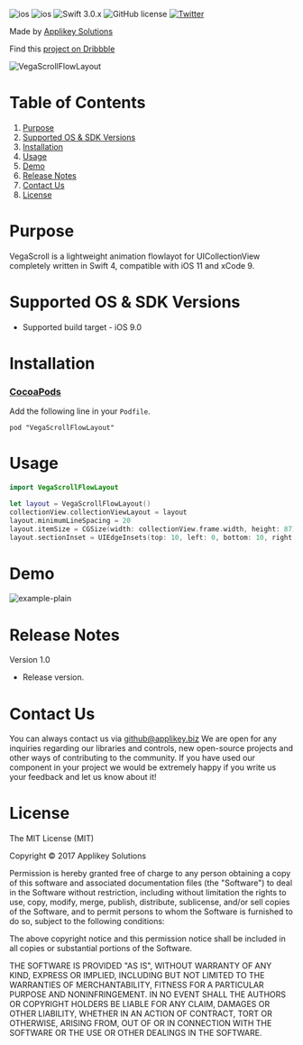 ![ios](https://cocoapod-badges.herokuapp.com/v/VegaScrollFlowLayout/badge.png)
![ios](https://cocoapod-badges.herokuapp.com/p/VegaScrollFlowLayout/badge.png)
![Swift 3.0.x](https://img.shields.io/badge/Swift-3.0.x-orange.svg)
![GitHub license](https://cocoapod-badges.herokuapp.com/l/VegaScrollFlowLayout/badge.(png|svg))
[![Twitter](https://img.shields.io/badge/contact-@Applikey_-blue.svg?style=flat)](https://twitter.com/Applikey_)

Made by [Applikey Solutions](https://applikeysolutions.com)

Find this [project on Dribbble](https://dribbble.com/shots/3793079-iPhone-8-iOS-11)

![VegaScrollFlowLayout](https://www.dropbox.com/s/x7368sdxk7sg3ko/vega-scroll.png?dl=1)

# Table of Contents
1. [Purpose](#purpose)
2. [Supported OS & SDK Versions](#supported-os--sdk-versions)
3. [Installation](#installation)
4. [Usage](#usage)
5. [Demo](#demo)
6. [Release Notes](#release-notes)
7. [Contact Us](#contact-us)
8. [License](#license)

# Purpose

VegaScroll is a lightweight animation flowlayot for UICollectionView completely written in Swift 4, compatible with iOS 11 and xCode 9. 


# Supported OS & SDK Versions

* Supported build target - iOS 9.0

# Installation

### [CocoaPods](https://github.com/CocoaPods/CocoaPods)
Add the following line in your `Podfile`.
```
pod "VegaScrollFlowLayout"
```

# Usage

```swift
import VegaScrollFlowLayout

let layout = VegaScrollFlowLayout()
collectionView.collectionViewLayout = layout
layout.minimumLineSpacing = 20
layout.itemSize = CGSize(width: collectionView.frame.width, height: 87)
layout.sectionInset = UIEdgeInsets(top: 10, left: 0, bottom: 10, right: 0)
```

# Demo
![example-plain](https://f.flockusercontent2.com/dc4259a15048016319908586)

# Release Notes

Version 1.0

- Release version.

# Contact Us

You can always contact us via github@applikey.biz We are open for any inquiries regarding our libraries and controls, new open-source projects and other ways of contributing to the community. If you have used our component in your project we would be extremely happy if you write us your feedback and let us know about it!

# License

The MIT License (MIT)

Copyright © 2017 Applikey Solutions

Permission is hereby granted free of charge to any person obtaining a copy of this software and associated documentation files (the "Software") to deal in the Software without restriction, including without limitation the rights to use, copy, modify, merge, publish, distribute, sublicense, and/or sell copies of the Software, and to permit persons to whom the Software is furnished to do so, subject to the following conditions:

The above copyright notice and this permission notice shall be included in all copies or substantial portions of the Software.

THE SOFTWARE IS PROVIDED "AS IS", WITHOUT WARRANTY OF ANY KIND, EXPRESS OR IMPLIED, INCLUDING BUT NOT LIMITED TO THE WARRANTIES OF MERCHANTABILITY,
FITNESS FOR A PARTICULAR PURPOSE AND NONINFRINGEMENT. IN NO EVENT SHALL THE
AUTHORS OR COPYRIGHT HOLDERS BE LIABLE FOR ANY CLAIM, DAMAGES OR OTHER
LIABILITY, WHETHER IN AN ACTION OF CONTRACT, TORT OR OTHERWISE, ARISING FROM,
OUT OF OR IN CONNECTION WITH THE SOFTWARE OR THE USE OR OTHER DEALINGS IN
THE SOFTWARE.